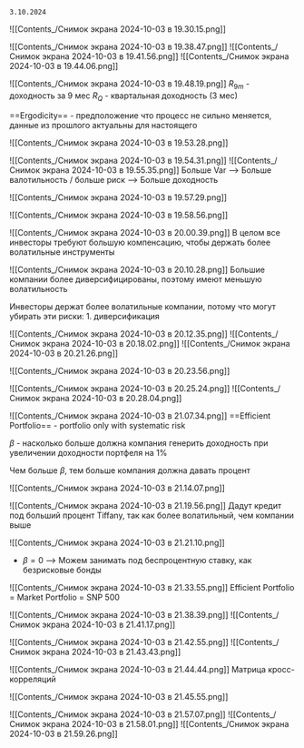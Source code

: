 	3.10.2024

![[Contents_/Снимок экрана 2024-10-03 в 19.30.15.png]]

![[Contents_/Снимок экрана 2024-10-03 в 19.38.47.png]]
![[Contents_/Снимок экрана 2024-10-03 в 19.41.56.png]]
![[Contents_/Снимок экрана 2024-10-03 в 19.44.06.png]]

![[Contents_/Снимок экрана 2024-10-03 в 19.48.19.png]]
$R_{9m}$ - доходность за 9 мес
$R_Q$ - квартальная доходность (3 мес)

==Ergodicity== - предположение что процесс не сильно меняется, данные из прошлого актуальны для настоящего

![[Contents_/Снимок экрана 2024-10-03 в 19.53.28.png]]

![[Contents_/Снимок экрана 2024-10-03 в 19.54.31.png]]
![[Contents_/Снимок экрана 2024-10-03 в 19.55.35.png]]
Больше Var —> Больше валотильность / больше риск —> Больше доходность

![[Contents_/Снимок экрана 2024-10-03 в 19.57.29.png]]

![[Contents_/Снимок экрана 2024-10-03 в 19.58.56.png]]

![[Contents_/Снимок экрана 2024-10-03 в 20.00.39.png]]
В целом все инвесторы требуют большую компенсацию, чтобы держать более волатильные инструменты

![[Contents_/Снимок экрана 2024-10-03 в 20.10.28.png]]
 Большие компании более диверсифицированы, поэтому имеют меньшую волатильность

Инвесторы держат более волатильные компании, потому что могут убирать эти риски:
	1. диверсификация

![[Contents_/Снимок экрана 2024-10-03 в 20.12.35.png]]
![[Contents_/Снимок экрана 2024-10-03 в 20.18.02.png]]
![[Contents_/Снимок экрана 2024-10-03 в 20.21.26.png]]

![[Contents_/Снимок экрана 2024-10-03 в 20.23.56.png]]

![[Contents_/Снимок экрана 2024-10-03 в 20.25.24.png]]
![[Contents_/Снимок экрана 2024-10-03 в 20.28.04.png]]

![[Contents_/Снимок экрана 2024-10-03 в 21.07.34.png]]
==Efficient Portfolio== - portfolio only with systematic risk

$\beta$ - насколько больше должна компания генерить доходность при увеличении доходности портфеля на 1%

Чем больше $\beta$, тем больше компания должна давать процент

![[Contents_/Снимок экрана 2024-10-03 в 21.14.07.png]]

![[Contents_/Снимок экрана 2024-10-03 в 21.19.56.png]]
Дадут кредит под больший процент Tiffany, так как более волатильный, чем компании выше

![[Contents_/Снимок экрана 2024-10-03 в 21.21.10.png]]
- $\beta = 0$ —> Можем занимать под беспроцентную ставку, как безрисковые бонды

![[Contents_/Снимок экрана 2024-10-03 в 21.33.55.png]]
Efficient Portfolio = Market Portfolio = SNP 500

![[Contents_/Снимок экрана 2024-10-03 в 21.38.39.png]]
![[Contents_/Снимок экрана 2024-10-03 в 21.41.17.png]]

![[Contents_/Снимок экрана 2024-10-03 в 21.42.55.png]]
![[Contents_/Снимок экрана 2024-10-03 в 21.43.43.png]]

![[Contents_/Снимок экрана 2024-10-03 в 21.44.44.png]]
Матрица кросс-корреляций

![[Contents_/Снимок экрана 2024-10-03 в 21.45.55.png]]



![[Contents_/Снимок экрана 2024-10-03 в 21.57.07.png]]
![[Contents_/Снимок экрана 2024-10-03 в 21.58.01.png]]
![[Contents_/Снимок экрана 2024-10-03 в 21.59.26.png]]

